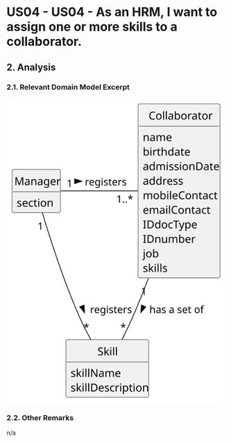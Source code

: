 # US04 - US04 - As an HRM, I want to assign one or more skills to a collaborator.



## 2. Analysis

### 2.1. Relevant Domain Model Excerpt 

![Domain Model](svg/us04-domain-model.svg)

### 2.2. Other Remarks

n/a